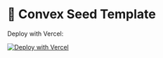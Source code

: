 # 🔎 Convex Seed Template

Deploy with Vercel: 

[![Deploy with Vercel](https://vercel.com/button)](https://vercel.com/new/clone?repository-url=https%3A%2F%2Fgithub.com%2Fconvex-ai%2Fconvex&integration-ids=oac_coKBVWCXNjJnCEth1zzKoF1j)


